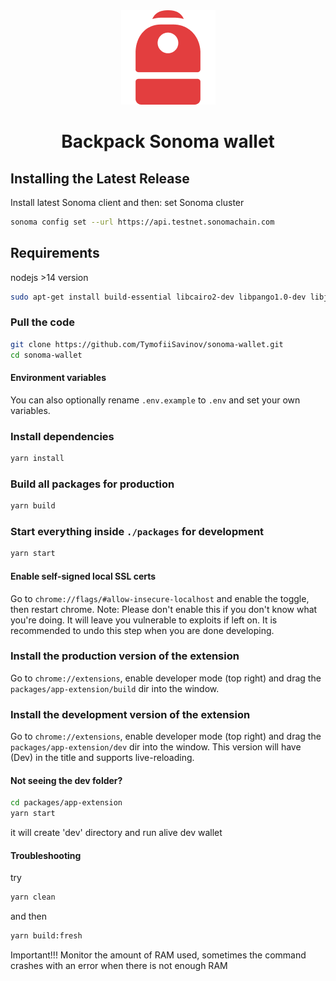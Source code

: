 <div align="center">

  <img src="/assets/backpack.png" />

  <h1>Backpack Sonoma wallet</h1>

</div> 


## Installing the Latest Release
Install latest Sonoma client and then:
set Sonoma cluster
```bash
sonoma config set --url https://api.testnet.sonomachain.com
```

## Requirements
nodejs >14 version
```bash
sudo apt-get install build-essential libcairo2-dev libpango1.0-dev libjpeg-dev libgif-dev librsvg2-dev
```

### Pull the code
```bash
git clone https://github.com/TymofiiSavinov/sonoma-wallet.git
cd sonoma-wallet
```

#### Environment variables
You can also optionally rename `.env.example` to `.env` and set your own variables.

### Install dependencies
```bash
yarn install
```

### Build all packages for production
```bash
yarn build
```

### Start everything inside `./packages` for development
```bash
yarn start
```
#### Enable self-signed local SSL certs
Go to `chrome://flags/#allow-insecure-localhost` and enable the toggle, then restart chrome. Note: Please don't enable this if you don't know what you're doing. It will leave you vulnerable to exploits if left on. It is recommended to undo this step when you are done developing.

### Install the production version of the extension
Go to `chrome://extensions`, enable developer mode (top right) and drag the `packages/app-extension/build` dir into the window.

### Install the development version of the extension
Go to `chrome://extensions`, enable developer mode (top right) and drag the `packages/app-extension/dev` dir into the window. This version will have (Dev) in the title and supports live-reloading.

#### Not seeing the dev folder?
```bash
cd packages/app-extension
yarn start
```
it will create 'dev' directory and run alive dev wallet

#### Troubleshooting
try 
```bash
yarn clean
```
and then 
```bash
yarn build:fresh
```
Important!!!
Monitor the amount of RAM used, sometimes the command crashes with an error when there is not enough RAM
